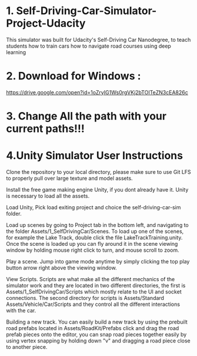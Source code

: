 # 1. Self-Driving-Car-Simulator-Project-Udacity
This simulator was built for Udacity's Self-Driving Car Nanodegree, to teach students how to train cars how to navigate road courses using deep learning

# 2. Download for Windows :
https://drive.google.com/open?id=1oZryIG1Ws0rgVKj2bTOITeZN3cEA826c

# 3. Change All the path with your current paths!!!

# 4.Unity Simulator User Instructions
Clone the repository to your local directory, please make sure to use Git LFS to properly pull over large texture and model assets.

Install the free game making engine Unity, if you dont already have it. Unity is necessary to load all the assets.

Load Unity, Pick load exiting project and choice the self-driving-car-sim folder.

Load up scenes by going to Project tab in the bottom left, and navigating to the folder Assets/1_SelfDrivingCar/Scenes. To load up one of the scenes, for example the Lake Track, double click the file LakeTrackTraining.unity. Once the scene is loaded up you can fly around it in the scene viewing window by holding mouse right click to turn, and mouse scroll to zoom.

Play a scene. Jump into game mode anytime by simply clicking the top play button arrow right above the viewing window.

View Scripts. Scripts are what make all the different mechanics of the simulator work and they are located in two different directories, the first is Assets/1_SelfDrivingCar/Scripts which mostly relate to the UI and socket connections. The second directory for scripts is Assets/Standard Assets/Vehicle/Car/Scripts and they control all the different interactions with the car.

Building a new track. You can easily build a new track by using the prebuilt road prefabs located in Assets/RoadKit/Prefabs click and drag the road prefab pieces onto the editor, you can snap road pieces together easily by using vertex snapping by holding down "v" and dragging a road piece close to another piece.
